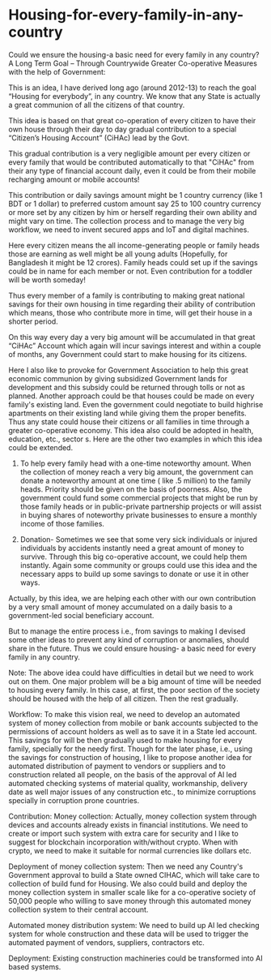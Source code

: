 # Housing-for-every-family-in-any-country
Could we ensure the housing-a basic need for every family in any country?  A Long Term Goal – Through Countrywide Greater Co-operative Measures with the help of Government:

This is an idea, I have derived long ago (around 2012-13) to reach the goal “Housing for everybody”, in any country. We know that any State is actually a great communion of all the citizens of that country.

This idea is based on that great co-operation of every citizen to have their own house through their day to day gradual contribution to a special “Citizen’s Housing Account” (CiHAc) lead by the Govt.

This gradual contribution is a very negligible amount per every citizen or every family that would be contributed automatically to that "CiHAc" from their any type of financial account daily, even it could be from their mobile recharging amount or mobile accounts!

This contribution or daily savings amount might be 1 country currency (like 1 BDT or 1 dollar) to preferred custom amount say 25 to 100 country currency or more set by any citizen by him or herself regarding their own ability and might vary on time. The collection process and to manage the very big workflow, we need to invent secured apps and IoT and digital machines.

Here every citizen means the all income-generating people or family heads those are earning as well might be all young adults (Hopefully, for Bangladesh it might be 12 crores). Family heads could set up if the savings could be in name for each member or not. Even contribution for a toddler will be worth someday!

Thus every member of a family is contributing to making great national savings for their own housing in time regarding their ability of contribution which means, those who contribute more in time, will get their house in a shorter period.

On this way every day a very big amount will be accumulated in that great “CiHAc” Account which again will incur savings interest and within a couple of months, any Government could start to make housing for its citizens.

Here I also like to provoke for Government Association to help this great economic communion by giving subsidized Government lands for development and this subsidy could be returned through tolls or not as planned. 
Another approach could be that houses could be made on every family's existing land. Even the government could negotiate to build highrise apartments on their existing land while giving them the proper benefits. 
Thus any state could house their citizens or all families in time through a greater co-operative economy. This idea also could be adopted in health, education, etc., sector s.
Here are the other two examples in which this idea could be extended.
1. To help every family head with a one-time noteworthy amount.
When the collection of money reach a very big amount, the government can donate a noteworthy amount at one time ( like .5 million) to the family heads. Priority should be given on the basis of poorness. Also, the government could fund some commercial projects that might be run by those family heads or in public-private partnership projects or will assist in buying shares of noteworthy private businesses to ensure a monthly income of those families. 

2. Donation- Sometimes we see that some very sick individuals or injured individuals by accidents instantly need a great amount of money to survive. Through this big co-operative account, we could help them instantly. Again some community or groups could use this idea and the necessary apps to build up some savings to donate or use it in other ways. 

Actually, by this idea, we are helping each other with our own contribution by a very small amount of money accumulated on a daily basis to a government-led social beneficiary account.

But to manage the entire process i.e., from savings to making I devised some other ideas to prevent any kind of corruption or anomalies, should share in the future.
Thus we could ensure housing- a basic need for every family in any country.

Note: The above idea could have difficulties in detail but we need to work out on them. One major problem will be a big amount of time will be needed to housing every family. In this case, at first, the poor section of the society should be housed with the help of all citizen. Then the rest gradually.

Workflow:
To make this vision real, we need to develop an automated system of money collection from mobile or bank accounts subjected to the permissions of account holders as well as to save it in a State led account. This savings for will be then gradually used to make housing for every family, specially for the needy first.
Though for the later phase, i.e., using the savings for construction of housing, I like to propose another idea for automated distribution of payment to vendors or suppliers and to construction related all people, on the basis of the approval of AI led automated checking systems of material quality, workmanship, delivery date as well major issues of any construction etc., to minimize corruptions specially in corruption prone countries.

Contribution: 
Money collection:
Actually, money collection system through devices and accounts already exists in financial institutions. We need to create or import such system with extra care for security and I like to suggest for blockchain incorporation with/without crypto. When with crypto, we need to make it suitable for normal currencies like dollars etc.

Deployment of money collection system:
Then we need any Country's Government approval to build a State owned CIHAC, which will take care to collection of build fund for Housing. We also could build and deploy the money collection system in smaller scale like for a co-operative society of 50,000 people who willing to save money through this automated money collection system to their central account.

Automated money distribution system:
We need to build up AI led checking system for whole construction and these data will be used to trigger the automated payment of vendors, suppliers, contractors etc.

Deployment:
Existing construction machineries could be transformed into AI based systems.
